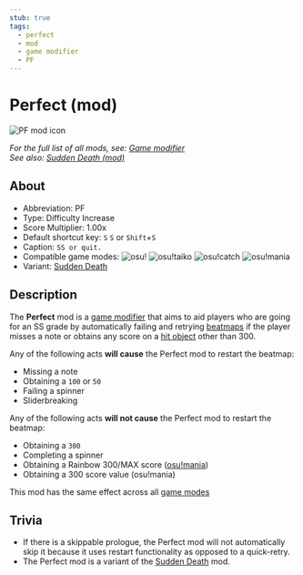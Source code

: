 ```yaml
---
stub: true
tags:
  - perfect
  - mod
  - game modifier
  - PF
---
```


# Perfect (mod)

![PF mod icon](/wiki/shared/mods/PF.png "Perfect (PF) mod icon")

*For the full list of all mods, see: [Game modifier](/wiki/Game_modifier)*\
*See also: [Sudden Death (mod)](/wiki/Game_modifier/Sudden_Death)*

## About

- Abbreviation: PF
- Type: Difficulty Increase
- Score Multiplier: 1.00x
- Default shortcut key: `S` `S` or `Shift`+`S`
- Caption: `SS or quit.`
- Compatible game modes: ![][osu!] ![][osu!taiko] ![][osu!catch] ![][osu!mania]
- Variant: [Sudden Death](/wiki/Game_modifier/Sudden_Death)

## Description

The **Perfect** mod is a [game modifier](/wiki/Game_modifier) that aims to aid players who are going for an SS grade by automatically failing and retrying [beatmaps](/wiki/Beatmap) if the player misses a note or obtains any score on a [hit object](/wiki/Hit_object) other than 300.

Any of the following acts **will cause** the Perfect mod to restart the beatmap:

- Missing a note
- Obtaining a `100` or `50`
- Failing a spinner
- Sliderbreaking

Any of the following acts **will not cause** the Perfect mod to restart the beatmap:

- Obtaining a `300`
- Completing a spinner
- Obtaining a Rainbow 300/MAX score ([osu!mania](/wiki/Game_mode/osu!mania))
- Obtaining a 300 score value (osu!mania)

This mod has the same effect across all [game modes](/wiki/Game_mode)

## Trivia

- If there is a skippable prologue, the Perfect mod will not automatically skip it because it uses restart functionality as opposed to a quick-retry.
- The Perfect mod is a variant of the [Sudden Death](/wiki/Game_modifier/Sudden_Death) mod.

[osu!]: /wiki/shared/mode/osu.png "osu!"
[osu!taiko]: /wiki/shared/mode/taiko.png "osu!taiko"
[osu!catch]: /wiki/shared/mode/catch.png "osu!catch"
[osu!mania]: /wiki/shared/mode/mania.png "osu!mania"
